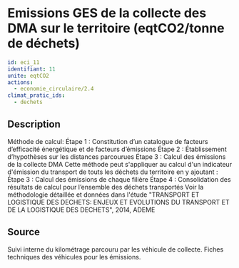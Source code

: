 # Emissions GES de la collecte des DMA sur le territoire (eqtCO2/tonne de déchets)
```yaml
id: eci_11
identifiant: 11
unite: eqtCO2
actions:
  - economie_circulaire/2.4
climat_pratic_ids:
  - dechets
```
## Description
Méthode de calcul:
Étape 1 : Constitution d’un catalogue de facteurs d’efficacité énergétique et de facteurs d’émissions
Étape 2 : Établissement d’hypothèses sur les distances parcourues
Étape 3 : Calcul des émissions de la collecte DMA
Cette méthode peut s'appliquer au calcul d'un indicateur d'émission du transport de touts les déchets du territoire en y ajoutant :
Étape 3 : Calcul des émissions de chaque filière
Étape 4 : Consolidation des résultats de calcul pour l’ensemble des déchets transportés
Voir la méthodologie détaillée et données dans l'étude "TRANSPORT ET LOGISTIQUE DES DECHETS: ENJEUX ET EVOLUTIONS DU TRANSPORT ET DE LA LOGISTIQUE DES DECHETS", 2014, ADEME

## Source
Suivi interne du kilométrage parcouru par les véhicule de collecte. Fiches techniques des véhicules pour les émissions.

